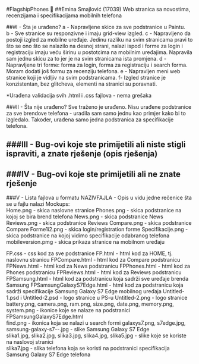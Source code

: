 #FlagshipPhones :iphone:
##Emina Smajlović (17039)
Web stranica sa novostima, recenzijama i specifikacijama mobilnih telefona

###I - Šta je urađeno? 
a - Napravljene skice za sve podstranice u Paintu. </br>
b - Sve stranice su responzivne i imaju grid-view izgled. 
c - Napravljeno da postoji izgled za mobilne uređaje. Jedinu razliku na svim stranicama pravi to što se ono što se nalazilo na desnoj strani, nalazi ispod i forme za login i registraciju imaju veću širinu u postotcima na mobilnim uređajima. Napravila sam jednu skicu za to jer je na svim stranicama ista promjena.
d - Napravljene tri forme: forma za login, forma za registraciju i search forma. Moram dodati još formu za recenziju telefona.
e - Napravljen meni web stranice koji je vidljiv na svim podstranicama. 
f- Izgled stranice je konzistentan, bez glitcheva, elementi na stranici su poravnati.

*Urađena validacija svih .html i .css fajlova - nema grešaka

###II - Šta nije urađeno? 
Sve traženo je urađeno. Nisu urađene podstranice za sve brendove telefona - uradila sam samo jednu kao primjer kako bi to izgledalo. Također, urađena samo jedna podstranica za specifikacije telefona. 

###III - Bug-ovi koje ste primijetili ali niste stigli ispraviti, a znate rješenje (opis rješenja)
- 
 
###IV -  Bug-ovi koje ste primijetili ali ne znate rješenje 
-

###V - Lista fajlova u formatu NAZIVFAJLA - Opis u vidu jedne rečenice šta se u fajlu nalazi 
Mockups:  
Home.png - skica naslovne stranice 
Phones.png - skica podstranice na kojoj se bira brend telefona 
News.png - skica podstranice News 
Reviews.png - skica podstranice Reviews 
Compare.png - skica podstranice Compare 
Forme1i2.png - skica login/registration forme 
Specifikacije.png - skica podstranice na kojoj vidimo specifikacije odabranog telefona 
mobileversion.pmg - skica prikaza stranice na mobilnom uređaju 
 
FP.css - css kod za sve podstranice 
FP.html - html kod za HOME, tj. naslovnu stranicu 
FPCompare.html - html kod za Compare podstranicu 
FPNews.html - html kod za News podstranicu 
FPPhones.html - html kod za Phones podstranicu 
FPReviews.html - html kod za Reviews podstranicu 
FPSamsung.html - html kod za podstranicu koja sadrži sve uređaje brenda Samsung 
FPSamsungGalaxyS7Edge.html - html kod za podstranicu koja sadrži specifikacije Samsung Galaxy S7 Edge mobilnog uređaja 
Untitled-1.psd i Untitled-2.psd - logo stranice u PS-u 
Untitled-2.png - logo stranice 
battery.png, camera.png, ram.png, size.png, date.png, memory.png, system.png - ikonice koje se nalaze na podstranici  FPSamsungGalaxyS7Edge.html  
find.png - ikonica koja se nalazi u search formi 
galaxys7.png, s7edge.jpg, samsung-galaxy-s7--.jpg - slike Samsung Galaxy S7 Edge  
slika1.jpg, slika2.jpg, slika3.jpg, slika4.jpg, slika5.jpg - slike koje se koriste na naslovoj stranici  
slika7.jpg - slika telefona koja se koristi na podstranici specifikacija Samsung Galaxy S7 Edge telefona



